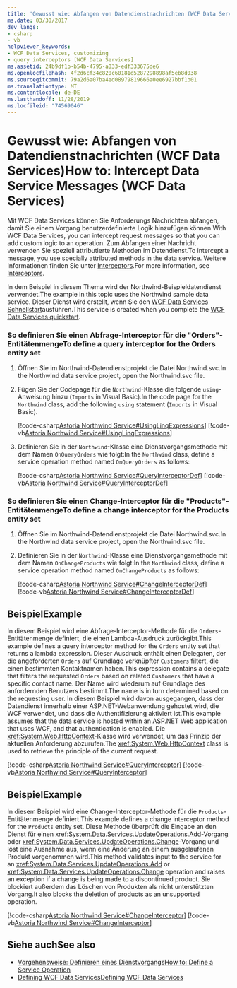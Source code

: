 ```yaml
---
title: 'Gewusst wie: Abfangen von Datendienstnachrichten (WCF Data Services)'
ms.date: 03/30/2017
dev_langs:
- csharp
- vb
helpviewer_keywords:
- WCF Data Services, customizing
- query interceptors [WCF Data Services]
ms.assetid: 24b9df1b-b54b-4795-a033-edf333675de6
ms.openlocfilehash: 4f2d6cf34c820c60181d5287298898af5eb8d038
ms.sourcegitcommit: 79a2d6a07ba4ed08979819666a0ee6927bbf1b01
ms.translationtype: MT
ms.contentlocale: de-DE
ms.lasthandoff: 11/28/2019
ms.locfileid: "74569046"
---
```

# <a name="how-to-intercept-data-service-messages-wcf-data-services"></a><span data-ttu-id="aaf99-102">Gewusst wie: Abfangen von Datendienstnachrichten (WCF Data Services)</span><span class="sxs-lookup"><span data-stu-id="aaf99-102">How to: Intercept Data Service Messages (WCF Data Services)</span></span>
<span data-ttu-id="aaf99-103">Mit WCF Data Services können Sie Anforderungs Nachrichten abfangen, damit Sie einem Vorgang benutzerdefinierte Logik hinzufügen können.</span><span class="sxs-lookup"><span data-stu-id="aaf99-103">With WCF Data Services, you can intercept request messages so that you can add custom logic to an operation.</span></span> <span data-ttu-id="aaf99-104">Zum Abfangen einer Nachricht verwenden Sie speziell attributierte Methoden im Datendienst.</span><span class="sxs-lookup"><span data-stu-id="aaf99-104">To intercept a message, you use specially attributed methods in the data service.</span></span> <span data-ttu-id="aaf99-105">Weitere Informationen finden Sie unter [Interceptors](interceptors-wcf-data-services.md).</span><span class="sxs-lookup"><span data-stu-id="aaf99-105">For more information, see [Interceptors](interceptors-wcf-data-services.md).</span></span>  
  
 <span data-ttu-id="aaf99-106">In dem Beispiel in diesem Thema wird der Northwind-Beispieldatendienst verwendet.</span><span class="sxs-lookup"><span data-stu-id="aaf99-106">The example in this topic uses the Northwind sample data service.</span></span> <span data-ttu-id="aaf99-107">Dieser Dienst wird erstellt, wenn Sie den [WCF Data Services Schnellstart](quickstart-wcf-data-services.md)ausführen.</span><span class="sxs-lookup"><span data-stu-id="aaf99-107">This service is created when you complete the [WCF Data Services quickstart](quickstart-wcf-data-services.md).</span></span>  
  
### <a name="to-define-a-query-interceptor-for-the-orders-entity-set"></a><span data-ttu-id="aaf99-108">So definieren Sie einen Abfrage-Interceptor für die "Orders"-Entitätenmenge</span><span class="sxs-lookup"><span data-stu-id="aaf99-108">To define a query interceptor for the Orders entity set</span></span>  
  
1. <span data-ttu-id="aaf99-109">Öffnen Sie im Northwind-Datendienstprojekt die Datei Northwind.svc.</span><span class="sxs-lookup"><span data-stu-id="aaf99-109">In the Northwind data service project, open the Northwind.svc file.</span></span>  
  
2. <span data-ttu-id="aaf99-110">Fügen Sie der Codepage für die `Northwind`-Klasse die folgende `using`-Anweisung hinzu (`Imports` in Visual Basic).</span><span class="sxs-lookup"><span data-stu-id="aaf99-110">In the code page for the `Northwind` class, add the following `using` statement (`Imports` in Visual Basic).</span></span>  
  
     [!code-csharp[Astoria Northwind Service#UsingLinqExpressions](../../../../samples/snippets/csharp/VS_Snippets_Misc/astoria_northwind_service/cs/northwind2.svc.cs#usinglinqexpressions)]
     [!code-vb[Astoria Northwind Service#UsingLinqExpressions](../../../../samples/snippets/visualbasic/VS_Snippets_Misc/astoria_northwind_service/vb/northwind2.svc.vb#usinglinqexpressions)]  
  
3. <span data-ttu-id="aaf99-111">Definieren Sie in der `Northwind`-Klasse eine Dienstvorgangsmethode mit dem Namen `OnQueryOrders` wie folgt:</span><span class="sxs-lookup"><span data-stu-id="aaf99-111">In the `Northwind` class, define a service operation method named `OnQueryOrders` as follows:</span></span>  
  
     [!code-csharp[Astoria Northwind Service#QueryInterceptorDef](../../../../samples/snippets/csharp/VS_Snippets_Misc/astoria_northwind_service/cs/northwind2.svc.cs#queryinterceptordef)]
     [!code-vb[Astoria Northwind Service#QueryInterceptorDef](../../../../samples/snippets/visualbasic/VS_Snippets_Misc/astoria_northwind_service/vb/northwind2.svc.vb#queryinterceptordef)]  
  
### <a name="to-define-a-change-interceptor-for-the-products-entity-set"></a><span data-ttu-id="aaf99-112">So definieren Sie einen Change-Interceptor für die "Products"-Entitätenmenge</span><span class="sxs-lookup"><span data-stu-id="aaf99-112">To define a change interceptor for the Products entity set</span></span>  
  
1. <span data-ttu-id="aaf99-113">Öffnen Sie im Northwind-Datendienstprojekt die Datei Northwind.svc.</span><span class="sxs-lookup"><span data-stu-id="aaf99-113">In the Northwind data service project, open the Northwind.svc file.</span></span>  
  
2. <span data-ttu-id="aaf99-114">Definieren Sie in der `Northwind`-Klasse eine Dienstvorgangsmethode mit dem Namen `OnChangeProducts` wie folgt:</span><span class="sxs-lookup"><span data-stu-id="aaf99-114">In the `Northwind` class, define a service operation method named `OnChangeProducts` as follows:</span></span>  
  
     [!code-csharp[Astoria Northwind Service#ChangeInterceptorDef](../../../../samples/snippets/csharp/VS_Snippets_Misc/astoria_northwind_service/cs/northwind2.svc.cs#changeinterceptordef)]
     [!code-vb[Astoria Northwind Service#ChangeInterceptorDef](../../../../samples/snippets/visualbasic/VS_Snippets_Misc/astoria_northwind_service/vb/northwind2.svc.vb#changeinterceptordef)]  
  
## <a name="example"></a><span data-ttu-id="aaf99-115">Beispiel</span><span class="sxs-lookup"><span data-stu-id="aaf99-115">Example</span></span>  
 <span data-ttu-id="aaf99-116">In diesem Beispiel wird eine Abfrage-Interceptor-Methode für die `Orders`-Entitätenmenge definiert, die einen Lambda-Ausdruck zurückgibt.</span><span class="sxs-lookup"><span data-stu-id="aaf99-116">This example defines a query interceptor method for the `Orders` entity set that returns a lambda expression.</span></span> <span data-ttu-id="aaf99-117">Dieser Ausdruck enthält einen Delegaten, der die angeforderten `Orders` auf Grundlage verknüpfter `Customers` filtert, die einen bestimmten Kontaktnamen haben.</span><span class="sxs-lookup"><span data-stu-id="aaf99-117">This expression contains a delegate that filters the requested `Orders` based on related `Customers` that have a specific contact name.</span></span> <span data-ttu-id="aaf99-118">Der Name wird wiederum auf Grundlage des anfordernden Benutzers bestimmt.</span><span class="sxs-lookup"><span data-stu-id="aaf99-118">The name is in turn determined based on the requesting user.</span></span> <span data-ttu-id="aaf99-119">In diesem Beispiel wird davon ausgegangen, dass der Datendienst innerhalb einer ASP.NET-Webanwendung gehostet wird, die WCF verwendet, und dass die Authentifizierung aktiviert ist.</span><span class="sxs-lookup"><span data-stu-id="aaf99-119">This example assumes that the data service is hosted within an ASP.NET Web application that uses WCF, and that authentication is enabled.</span></span> <span data-ttu-id="aaf99-120">Die <xref:System.Web.HttpContext>-Klasse wird verwendet, um das Prinzip der aktuellen Anforderung abzurufen.</span><span class="sxs-lookup"><span data-stu-id="aaf99-120">The <xref:System.Web.HttpContext> class is used to retrieve the principle of the current request.</span></span>  
  
 [!code-csharp[Astoria Northwind Service#QueryInterceptor](../../../../samples/snippets/csharp/VS_Snippets_Misc/astoria_northwind_service/cs/northwind2.svc.cs#queryinterceptor)]
 [!code-vb[Astoria Northwind Service#QueryInterceptor](../../../../samples/snippets/visualbasic/VS_Snippets_Misc/astoria_northwind_service/vb/northwind2.svc.vb#queryinterceptor)]  
  
## <a name="example"></a><span data-ttu-id="aaf99-121">Beispiel</span><span class="sxs-lookup"><span data-stu-id="aaf99-121">Example</span></span>  
 <span data-ttu-id="aaf99-122">In diesem Beispiel wird eine Change-Interceptor-Methode für die `Products`-Entitätenmenge definiert.</span><span class="sxs-lookup"><span data-stu-id="aaf99-122">This example defines a change interceptor method for the `Products` entity set.</span></span> <span data-ttu-id="aaf99-123">Diese Methode überprüft die Eingabe an den Dienst für einen <xref:System.Data.Services.UpdateOperations.Add>-Vorgang oder <xref:System.Data.Services.UpdateOperations.Change>-Vorgang und löst eine Ausnahme aus, wenn eine Änderung an einem ausgelaufenen Produkt vorgenommen wird.</span><span class="sxs-lookup"><span data-stu-id="aaf99-123">This method validates input to the service for an <xref:System.Data.Services.UpdateOperations.Add> or <xref:System.Data.Services.UpdateOperations.Change> operation and raises an exception if a change is being made to a discontinued product.</span></span> <span data-ttu-id="aaf99-124">Sie blockiert außerdem das Löschen von Produkten als nicht unterstützten Vorgang.</span><span class="sxs-lookup"><span data-stu-id="aaf99-124">It also blocks the deletion of products as an unsupported operation.</span></span>  
  
 [!code-csharp[Astoria Northwind Service#ChangeInterceptor](../../../../samples/snippets/csharp/VS_Snippets_Misc/astoria_northwind_service/cs/northwind2.svc.cs#changeinterceptor)]
 [!code-vb[Astoria Northwind Service#ChangeInterceptor](../../../../samples/snippets/visualbasic/VS_Snippets_Misc/astoria_northwind_service/vb/northwind2.svc.vb#changeinterceptor)]  
  
## <a name="see-also"></a><span data-ttu-id="aaf99-125">Siehe auch</span><span class="sxs-lookup"><span data-stu-id="aaf99-125">See also</span></span>

- [<span data-ttu-id="aaf99-126">Vorgehensweise: Definieren eines Dienstvorgangs</span><span class="sxs-lookup"><span data-stu-id="aaf99-126">How to: Define a Service Operation</span></span>](how-to-define-a-service-operation-wcf-data-services.md)
- [<span data-ttu-id="aaf99-127">Defining WCF Data Services</span><span class="sxs-lookup"><span data-stu-id="aaf99-127">Defining WCF Data Services</span></span>](defining-wcf-data-services.md)
